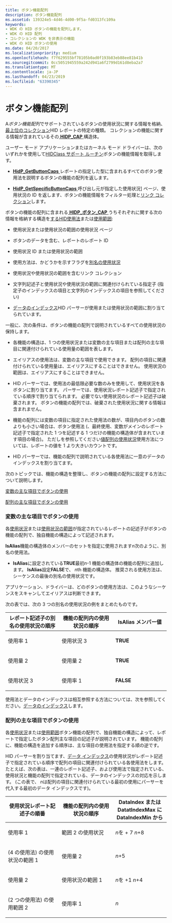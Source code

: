 ```yaml
---
title: ボタン機能配列
description: ボタン機能配列
ms.assetid: 139324e5-4d46-4d00-9f5a-fd0313fc109a
keywords:
- WDK の HID ボタンの機能を配列します。
- WDK の HID 配列
- コレクションの WDK を非表示の機能
- WDK の HID ボタンの使用
ms.date: 04/20/2017
ms.localizationpriority: medium
ms.openlocfilehash: f7f629555bf78105b0ad0f193b83eb88ee81b41b
ms.sourcegitcommit: 0cc5051945559a242d941a6f2799d161d8eba2a7
ms.translationtype: MT
ms.contentlocale: ja-JP
ms.lasthandoff: 04/23/2019
ms.locfileid: "63390345"
---
```

# <a name="button-capability-arrays"></a>ボタン機能配列





A*ボタン機能配列*でサポートされているボタンの使用状況に関する情報を格納、[最上位のコレクション](top-level-collections.md)HID レポートの特定の種類。 コレクションの機能に関する情報が含まれているその[ **HIDP\_CAP** ](https://msdn.microsoft.com/library/windows/hardware/ff539697)構造体。

ユーザー モード アプリケーションまたはカーネル モード ドライバーは、次のいずれかを使用して[HIDClass サポート ルーチン](https://msdn.microsoft.com/library/windows/hardware/ff538865)ボタンの機能情報を取得します。

-   [**HidP\_GetButtonCaps** ](https://msdn.microsoft.com/library/windows/hardware/ff539707)レポートの指定した型に含まれるすべてのボタン使用法を説明するボタンの機能の配列を返します。

-   [**HidP\_GetSpecificButtonCaps** ](https://msdn.microsoft.com/library/windows/hardware/ff539733)呼び出し元が指定した使用状況] ページ、使用状況の ID を返します、ボタンの機能情報をフィルター処理と[リンク コレクション](link-collections.md)します。

ボタンの機能の配列に含まれる[ **HIDP\_ボタン\_CAP** ](https://msdn.microsoft.com/library/windows/hardware/ff539693)うちそれぞれに関する次の情報を格納する構造を[するHID使用法](hid-usages.md)または[使用範囲](hid-usages.md#usage-range):

-   使用状況または使用状況の範囲の使用状況 ページ

-   ボタンのデータを含む、レポートのレポート ID

-   使用状況 ID または使用状況の範囲

-   使用方法は、かどうかを示すフラグを[別名の使用状況](hid-usages.md#aliased-usages)

-   使用状況や使用状況の範囲を含むリンク コレクション

-   文字列記述子と使用状況や使用状況の範囲に関連付けられている指定子 (指定子のインデックスの項目と文字列のインデックスの項目を参照してください)

-   [データのインデックス](data-indices.md)HID パーサーが使用または使用状況の範囲に割り当てられています。

一般に、次の条件は、ボタンの機能の配列で説明されているすべての使用状況の保持します。

-   各機能の構造は、1 つの使用状況または変数の主な項目または配列の主な項目に関連付けられている使用量の範囲を表します。

-   エイリアスの使用法は、変数の主な項目で使用できます。 配列の項目に関連付けられている使用量は、エイリアスにすることはできません。 使用状況の範囲は、エイリアスにすることはできません。

-   HID パーサーでは、使用法の最低限必要な数のみを使用して、使用状況を各ボタンに割り当てます。 パーサーでは、使用状況レポート記述子で指定されている順序で割り当てられます。 必要でない使用状況のレポート記述子は破棄されます。 ボタンの機能の配列では、破棄された使用状況に関する情報は含まれません。

-   機能の配列には変数の項目に指定された使用法の数が、項目内のボタンの数よりも小さい場合は、ボタン使用法 (、最終使用、変数がメインのレポート記述子で指定された 1 つを記述する 1 つだけの機能の構造体が含まれています項目の場合)。 ただしを参照してください[値配列の使用状況](value-capability-arrays.md#usage-value-array)使用方法については、レポートの値を 1 より大きいカウントです。

-   HID パーサーでは、機能の配列で説明されている各使用法に一意のデータのインデックスを割り当てます。

次のトピックでは、機能の構造を整理し、ボタンの機能の配列に設定する方法について説明します。

[変数の主な項目でボタンの使用](#button-usages-in-a-variable-main-item)

[配列の主な項目でボタンの使用](#button-usages-in-an-array-main-item)

### <a href="" id="button-usages-in-a-variable-main-item"></a> 変数の主な項目でボタンの使用

各[使用状況](hid-usages.md)または[使用状況の範囲](hid-usages.md#usage-range)が指定されているレポートの記述子がボタンの機能の配列で、独自機能の構造によって記述されます。

**IsAlias**機能の構造体のメンバーのセットを指定に使用されます*n*次のように、別名の使用法。

-   **IsAlias**に設定されている**TRUE**最初*n*-1 機能の構造体の機能の配列に追加します。 **IsAlias**設定**FALSE**で、 *n*th 機能の構造体。 推奨される使用方法は、シーケンスの最後の別名の使用状況です。

アプリケーション、ドライバーは、どのボタンの使用方法は、このようなシーケンスをスキャンしてエイリアスは判断できます。

次の表では、次の 3 つの別名の使用状況の例をまとめたものです。

<table>
<colgroup>
<col width="33%" />
<col width="33%" />
<col width="33%" />
</colgroup>
<thead>
<tr class="header">
<th>レポート記述子の別名の使用状況の順序</th>
<th>機能の配列内の使用状況の順序</th>
<th>IsAlias メンバー値</th>
</tr>
</thead>
<tbody>
<tr class="odd">
<td><p>使用率 1</p></td>
<td><p>使用状況 3</p></td>
<td><p><strong>TRUE</strong></p></td>
</tr>
<tr class="even">
<td><p>使用量 2</p></td>
<td><p>使用量 2</p></td>
<td><p><strong>TRUE</strong></p></td>
</tr>
<tr class="odd">
<td><p>使用状況 3</p></td>
<td><p>使用率 1</p></td>
<td><p><strong>FALSE</strong></p></td>
</tr>
</tbody>
</table>

 

使用法とデータのインデックスは相互参照する方法については、次を参照してください。[データのインデックス](data-indices.md)します。

### <a href="" id="button-usages-in-an-array-main-item"></a> 配列の主な項目でボタンの使用

各[使用状況](hid-usages.md)または[使用範囲](hid-usages.md#usage-range)ボタン機能の配列で、独自機能の構造によって、レポートで指定したボタン配列主な項目の記述子が説明されています。 機能の配列に、機能の構造を追加する順序は、主な項目の使用法を指定する順の逆です。

HID パーサーを割り当てます、[データ インデックス](data-indices.md)の使用状況がレポート記述子で指定されている順序で配列の項目に関連付けられている各使用法をします。 たとえば、次の表は、一連のレポート記述子、および使用法で指定されている、使用状況と機能の配列で指定されている、データのインデックスの対応を示します。 (この表で、 *n*は配列の項目に関連付けられている最初の使用にパーサーを代入する最初のデータ インデックスです)。

<table>
<colgroup>
<col width="33%" />
<col width="33%" />
<col width="33%" />
</colgroup>
<thead>
<tr class="header">
<th>使用状況レポート記述子の順番</th>
<th>機能の配列内の使用状況の順序</th>
<th>DataIndex または DatatIndexMax に DataIndexMin から</th>
</tr>
</thead>
<tbody>
<tr class="odd">
<td><p>使用率 1</p></td>
<td><p>範囲 2 の使用状況</p></td>
<td><p><em>n</em>を + 7 <em>n</em>+8</p></td>
</tr>
<tr class="even">
<td><p>(4 の使用法) の使用状況の範囲 1</p></td>
<td><p>使用量 2</p></td>
<td><p><em>n</em>+5</p></td>
</tr>
<tr class="odd">
<td><p>使用量 2</p></td>
<td><p>使用状況の範囲 1</p></td>
<td><p><em>n</em>を +1 <em>n</em>+4</p></td>
</tr>
<tr class="even">
<td><p>(2 つの使用法) の使用範囲 2</p></td>
<td><p>使用率 1</p></td>
<td><p><em>n</em></p></td>
</tr>
</tbody>
</table>

 

 

 




